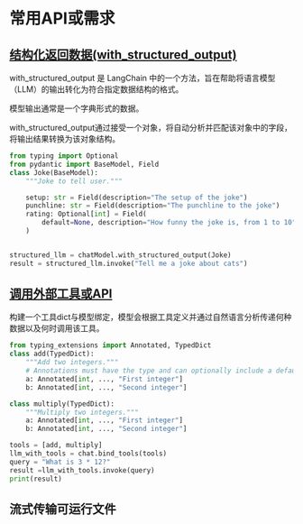 # 常用API或需求

## [结构化返回数据(with_structured_output)](https://python.langchain.com/docs/how_to/structured_output/)

with_structured_output 是 LangChain 中的一个方法，旨在帮助将语言模型（LLM）的输出转化为符合指定数据结构的格式。

模型输出通常是一个字典形式的数据。

with_structured_output通过接受一个对象，将自动分析并匹配该对象中的字段，将输出结果转换为该对象结构。

```python
from typing import Optional
from pydantic import BaseModel, Field
class Joke(BaseModel):
    """Joke to tell user."""

    setup: str = Field(description="The setup of the joke")
    punchline: str = Field(description="The punchline to the joke")
    rating: Optional[int] = Field(
        default=None, description="How funny the joke is, from 1 to 10"
    )


structured_llm = chatModel.with_structured_output(Joke)
result = structured_llm.invoke("Tell me a joke about cats")
```

## [调用外部工具或API](https://python.langchain.com/docs/how_to/tool_calling)

构建一个工具dict与模型绑定，模型会根据工具定义并通过自然语言分析传递何种数据以及何时调用该工具。

```python
from typing_extensions import Annotated, TypedDict
class add(TypedDict):
    """Add two integers."""
    # Annotations must have the type and can optionally include a default value and description (in that order).
    a: Annotated[int, ..., "First integer"]
    b: Annotated[int, ..., "Second integer"]

class multiply(TypedDict):
    """Multiply two integers."""
    a: Annotated[int, ..., "First integer"]
    b: Annotated[int, ..., "Second integer"]

tools = [add, multiply]
llm_with_tools = chat.bind_tools(tools)
query = "What is 3 * 12?"
result =llm_with_tools.invoke(query)
print(result)
```

## 流式传输可运行文件

